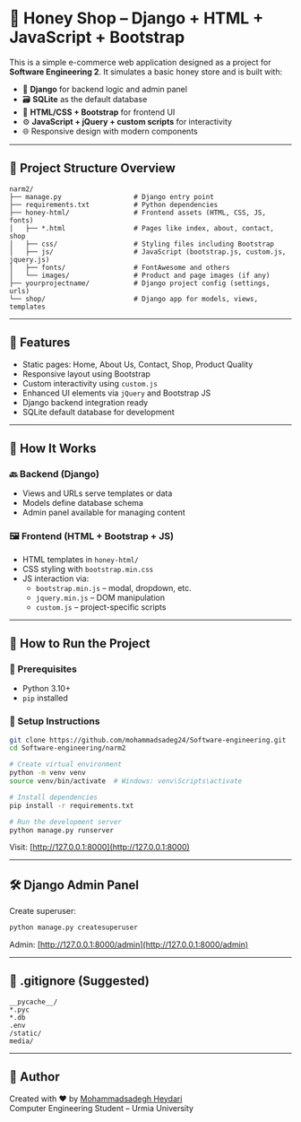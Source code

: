 
# 🍯 Honey Shop – Django + HTML + JavaScript + Bootstrap

This is a simple e-commerce web application designed as a project for **Software Engineering 2**. It simulates a basic honey store and is built with:

- 🐍 **Django** for backend logic and admin panel
- 🗃️ **SQLite** as the default database
- 🎨 **HTML/CSS + Bootstrap** for frontend UI
- ⚙️ **JavaScript + jQuery + custom scripts** for interactivity
- 🌐 Responsive design with modern components

---

## 📁 Project Structure Overview

```
narm2/
├── manage.py                  # Django entry point
├── requirements.txt           # Python dependencies
├── honey-html/                # Frontend assets (HTML, CSS, JS, fonts)
│   ├── *.html                 # Pages like index, about, contact, shop
│   ├── css/                   # Styling files including Bootstrap
│   ├── js/                    # JavaScript (bootstrap.js, custom.js, jquery.js)
│   ├── fonts/                 # FontAwesome and others
│   └── images/                # Product and page images (if any)
├── yourprojectname/           # Django project config (settings, urls)
└── shop/                      # Django app for models, views, templates
```

---

## 🚀 Features

- Static pages: Home, About Us, Contact, Shop, Product Quality
- Responsive layout using Bootstrap
- Custom interactivity using `custom.js`
- Enhanced UI elements via `jQuery` and Bootstrap JS
- Django backend integration ready
- SQLite default database for development

---

## 🧠 How It Works

### 🔙 Backend (Django)
- Views and URLs serve templates or data
- Models define database schema
- Admin panel available for managing content

### 🖼️ Frontend (HTML + Bootstrap + JS)
- HTML templates in `honey-html/`
- CSS styling with `bootstrap.min.css`
- JS interaction via:
  - `bootstrap.min.js` – modal, dropdown, etc.
  - `jquery.min.js` – DOM manipulation
  - `custom.js` – project-specific scripts

---

## 🔧 How to Run the Project

### 🔹 Prerequisites
- Python 3.10+
- `pip` installed

### 🔹 Setup Instructions

```bash
git clone https://github.com/mohammadsadeg24/Software-engineering.git
cd Software-engineering/narm2

# Create virtual environment
python -m venv venv
source venv/bin/activate  # Windows: venv\Scripts\activate

# Install dependencies
pip install -r requirements.txt

# Run the development server
python manage.py runserver
```

Visit: [http://127.0.0.1:8000](http://127.0.0.1:8000)

---

## 🛠 Django Admin Panel

Create superuser:

```bash
python manage.py createsuperuser
```

Admin: [http://127.0.0.1:8000/admin](http://127.0.0.1:8000/admin)

---

## 📄 .gitignore (Suggested)

```
__pycache__/
*.pyc
*.db
.env
/static/
media/
```

---

## 🙌 Author

Created with ❤️ by [Mohammadsadegh Heydari](https://github.com/mohammadsadeg24)  
Computer Engineering Student – Urmia University
